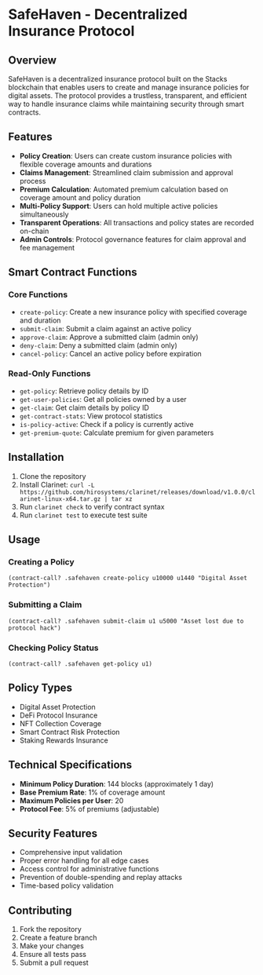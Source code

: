 # SafeHaven - Decentralized Insurance Protocol

## Overview

SafeHaven is a decentralized insurance protocol built on the Stacks blockchain that enables users to create and manage insurance policies for digital assets. The protocol provides a trustless, transparent, and efficient way to handle insurance claims while maintaining security through smart contracts.

## Features

- **Policy Creation**: Users can create custom insurance policies with flexible coverage amounts and durations
- **Claims Management**: Streamlined claim submission and approval process
- **Premium Calculation**: Automated premium calculation based on coverage amount and policy duration
- **Multi-Policy Support**: Users can hold multiple active policies simultaneously
- **Transparent Operations**: All transactions and policy states are recorded on-chain
- **Admin Controls**: Protocol governance features for claim approval and fee management

## Smart Contract Functions

### Core Functions

- `create-policy`: Create a new insurance policy with specified coverage and duration
- `submit-claim`: Submit a claim against an active policy
- `approve-claim`: Approve a submitted claim (admin only)
- `deny-claim`: Deny a submitted claim (admin only)
- `cancel-policy`: Cancel an active policy before expiration

### Read-Only Functions

- `get-policy`: Retrieve policy details by ID
- `get-user-policies`: Get all policies owned by a user
- `get-claim`: Get claim details by policy ID
- `get-contract-stats`: View protocol statistics
- `is-policy-active`: Check if a policy is currently active
- `get-premium-quote`: Calculate premium for given parameters

## Installation

1. Clone the repository
2. Install Clarinet: `curl -L https://github.com/hirosystems/clarinet/releases/download/v1.0.0/clarinet-linux-x64.tar.gz | tar xz`
3. Run `clarinet check` to verify contract syntax
4. Run `clarinet test` to execute test suite

## Usage

### Creating a Policy

```clarity
(contract-call? .safehaven create-policy u10000 u1440 "Digital Asset Protection")
```

### Submitting a Claim

```clarity
(contract-call? .safehaven submit-claim u1 u5000 "Asset lost due to protocol hack")
```

### Checking Policy Status

```clarity
(contract-call? .safehaven get-policy u1)
```

## Policy Types

- Digital Asset Protection
- DeFi Protocol Insurance
- NFT Collection Coverage
- Smart Contract Risk Protection
- Staking Rewards Insurance

## Technical Specifications

- **Minimum Policy Duration**: 144 blocks (approximately 1 day)
- **Base Premium Rate**: 1% of coverage amount
- **Maximum Policies per User**: 20
- **Protocol Fee**: 5% of premiums (adjustable)

## Security Features

- Comprehensive input validation
- Proper error handling for all edge cases
- Access control for administrative functions
- Prevention of double-spending and replay attacks
- Time-based policy validation

## Contributing

1. Fork the repository
2. Create a feature branch
3. Make your changes
4. Ensure all tests pass
5. Submit a pull request

